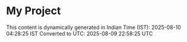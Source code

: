 # My Project

This content is dynamically generated in Indian Time (IST): 2025-08-10 04:28:25 IST
Converted to UTC: 2025-08-09 22:58:25 UTC
